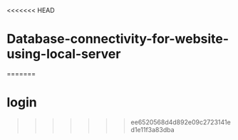 <<<<<<< HEAD
# Database-connectivity-for-website-using-local-server
=======
# login
>>>>>>> ee6520568d4d892e09c2723141ed1e11f3a83dba
